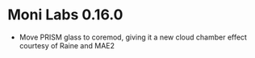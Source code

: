 # Moni Labs 0.16.0

* Move PRISM glass to coremod, giving it a new cloud chamber effect courtesy of Raine and MAE2
